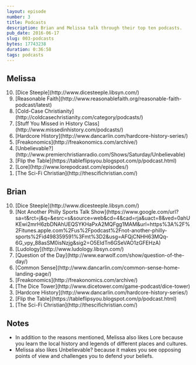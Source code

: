 ```yaml
---
layout: episode
number: 3
title: Podcasts
description: Brian and Melissa talk through their top ten podcasts.
pub_date: 2016-06-17
slug: 003-podcasts
bytes: 17743238
duration: 0:36:58
tags: podcasts
---
```


<h2>Melissa</h2>
<ol reversed>
<li>[Dice Steeple](http://www.dicesteeple.libsyn.com/)</li>
<li>[Reasonable Faith](http://www.reasonablefaith.org/reasonable-faith-podcast/latest)</li>
<li>[Cold-Case Christianity](http://coldcasechristianity.com/category/podcasts/)</li>
<li>[Stuff You Missed in History Class](http://www.missedinhistory.com/podcasts/)</li>
<li>[Hardcore History](http://www.dancarlin.com/hardcore-history-series/)</li>
<li>[Freakonomics](http://freakonomics.com/archive/)</li>
<li>[Unbelievable?](http://www.premierchristianradio.com/Shows/Saturday/Unbelievable)</li>
<li>[Flip the Table](https://tableflipsyou.blogspot.com/p/podcast.html)</li>
<li>[Lore](http://www.lorepodcast.com/episodes/)</li>
<li>[The Sci-Fi Christian](http://thescifichristian.com/)</li>
</ol>

<h2>Brian</h2>
<ol reversed>
<li>[Dice Steeple](http://www.dicesteeple.libsyn.com/)</li>
<li>[Not Another Philly Sports Talk Show](https://www.google.com/url?sa=t&rct=j&q=&esrc=s&source=web&cd=4&cad=rja&uact=8&ved=0ahUKEwi2mrH6zbDNAhUEQSYKHaPxA2MQFgg1MAM&url=https%3A%2F%2Fitunes.apple.com%2Fus%2Fpodcast%2Fnot-another-philly-sports%2Fid498359591%3Fmt%3D2&usg=AFQjCNHH63MQq-6G_vpy_88asSM0isNzjg&sig2=O5EIdTn6GSeVAO1zGFEHzA)</li>
<li>[Ludology](http://www.ludology.libsyn.com/)</li>
<li>[Question of the Day](http://www.earwolf.com/show/question-of-the-day/)</li>
<li>[Common Sense](http://www.dancarlin.com/common-sense-home-landing-page/)</li>
<li>[Freakonomics](http://freakonomics.com/archive/)</li>
<li>[The Dice Tower](http://www.dicetower.com/game-podcast/dice-tower)</li>
<li>[Hardcore History](http://www.dancarlin.com/hardcore-history-series/)</li>
<li>[Flip the Table](https://tableflipsyou.blogspot.com/p/podcast.html)</li>
<li>[The Sci-Fi Christian](http://thescifichristian.com/)</li>
</ol>

<h2>Notes</h2>
<ul>
<li>In addition to the reasons mentioned, Melissa also likes Lore because you learn the local history and legends of different places and cultures.</li>
<li>Melissa also likes Unbelievable? because it makes you see opposing points of view and challenges you to defend your beliefs.</li>
</ul>
